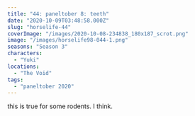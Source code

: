 ```yaml
---
title: "44: paneltober 8: teeth"
date: "2020-10-09T03:48:58.000Z"
slug: "horselife-44"
coverImage: "/images/2020-10-08-234838_180x187_scrot.png"
image: "/images/horselife98-044-1.png"
seasons: "Season 3"
characters:
  - "Yuki"
locations:
  - "The Void"
tags:
  - "paneltober 2020"
---
```


this is true for some rodents. I think.
